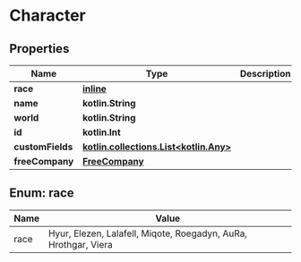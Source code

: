 
# Character

## Properties
Name | Type | Description | Notes
------------ | ------------- | ------------- | -------------
**race** | [**inline**](#Race) |  | 
**name** | **kotlin.String** |  | 
**world** | **kotlin.String** |  | 
**id** | **kotlin.Int** |  |  [optional]
**customFields** | [**kotlin.collections.List&lt;kotlin.Any&gt;**](kotlin.Any.md) |  |  [optional]
**freeCompany** | [**FreeCompany**](FreeCompany.md) |  |  [optional]


<a name="Race"></a>
## Enum: race
Name | Value
---- | -----
race | Hyur, Elezen, Lalafell, Miqote, Roegadyn, AuRa, Hrothgar, Viera



